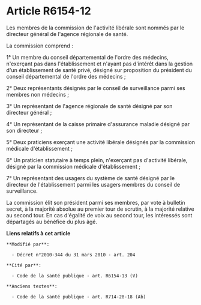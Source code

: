 # Article R6154-12

Les membres de la commission de l'activité libérale sont nommés par le directeur  général de l'agence régionale de santé.

La commission comprend :

1° Un  membre du conseil départemental de l'ordre des médecins, n'exerçant pas dans  l'établissement et n'ayant pas d'intérêt
dans la gestion d'un établissement de  santé privé, désigné sur proposition du président du conseil départemental de  l'ordre
des médecins ;

2° Deux représentants désignés par le conseil de  surveillance parmi ses membres non médecins ;

3° Un représentant de  l'agence régionale de santé désigné par son directeur général ;

4° Un  représentant de la caisse primaire d'assurance maladie désigné par son directeur  ;

5° Deux praticiens exerçant une activité libérale désignés par la  commission médicale d'établissement ;

6° Un praticien statutaire à temps  plein, n'exerçant pas d'activité libérale, désigné par la commission médicale
d'établissement ;

7° Un représentant des usagers du système de santé  désigné par le directeur de l'établissement parmi les usagers membres du
conseil  de surveillance.

La commission élit son président parmi ses membres, par  vote à bulletin secret, à la majorité absolue au premier tour de
scrutin, à la  majorité relative au second tour. En cas d'égalité de voix au second tour, les  intéressés sont départagés au
bénéfice du plus âgé.

**Liens relatifs à cet article**

	**Modifié par**:

	  - Décret n°2010-344 du 31 mars 2010 - art. 204

	**Cité par**:

	  - Code de la santé publique - art. R6154-13 (V)

	**Anciens textes**:

	  - Code de la santé publique - art. R714-28-18 (Ab)
